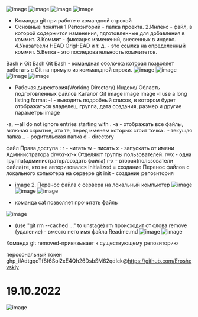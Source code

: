 ![image](https://user-images.githubusercontent.com/97594146/194746711-5fa21fa2-f2a1-4bcc-863e-a0e0a274e609.png)
![image](https://user-images.githubusercontent.com/97594146/194746724-5bf90e7d-8d3f-42ae-8c72-b5a3779206df.png)
![image](https://user-images.githubusercontent.com/97594146/194746734-b22cdaf7-efe4-468e-be29-82772a68c62e.png)
![image](https://user-images.githubusercontent.com/97594146/194746755-c1b5ea93-5626-4011-ab75-a065cebc9649.png)


* Команды git при работе с командной строкой 
* Основные понятия 1.Репозиторий - папка проекта. 2.Инлекс - файл, в которой содержится изменения, пдготовленные для добавления в коммит. 3.Коммит - фиксация изменений, внесенных в индекс. 4.Указатеели HEAD OrigHEAD и т. д. - это ссылка на определенный коммит. 5.Ветка - это последовательность коммитетов.

Bash и Git Bash Git Bash - командная оболочка которая позволяет работать с Git на прямую из коммандной строки.
![image](https://user-images.githubusercontent.com/97594146/194746772-5607fa40-ab73-4f69-9b28-158e04c785dd.png)
![image](https://user-images.githubusercontent.com/97594146/194746789-baaa63c5-acb3-4969-9c7e-401fef7315a5.png)
![image](https://user-images.githubusercontent.com/97594146/194746798-7a186792-0037-42a9-9926-fd0a326e0105.png)
![image](https://user-images.githubusercontent.com/97594146/194746813-da038253-4a97-4b0b-8277-0536328eaf4e.png)

* Рабочая директория(Working Directory) Индекс/ Область подготовленных файлов Каталог Git image image image -l use a long listing format -l - выводить подробный список, в котором будет отображаться владелец, группа, дата создания, размер и другие параметры image

-a, --all do not ignore entries starting with . -a - отображать все файлы, включая скрытые, это те, перед именем которых стоит точка . - текущая папка .. - родительская папка d - directory

файл Права доступа : r - читать w - писать x - запускать от имени Администратора drwxr-xr-x Отделяют группы пользователей: rwx - одна группа(администратор/создать файла) r-x - вторая(пользователи файла)те, кто не авторизовался Initialized = создание
Перенос файлов с локального копьютера на сервере git init - создание репозитория

* image 2. Перенос файла с сервера на локальный компьютер 
![image](https://user-images.githubusercontent.com/97594146/194747235-865a7282-e19c-4e3d-ab85-752dd1be5e78.png)
![image](https://user-images.githubusercontent.com/97594146/194747252-0be4bb1c-7c9d-456e-aca2-a153e9bed75c.png)
![image](https://user-images.githubusercontent.com/97594146/194747255-96eac50b-07b7-4161-b49c-3678e3a43738.png)


* команда cat позволяет прочитать файлы  

![image](https://user-images.githubusercontent.com/97594146/194747268-91e40ea8-d336-472c-99d2-be4c1672eca5.png)
* (use "git rm --cached ..." to unstage) rm происходит от слова remove (удаление) - вместо него имя файла Readme.md
![image](https://user-images.githubusercontent.com/97594146/194747285-ea55f48b-fb27-47d4-9473-0e97d4a6cbb6.png)
![image](https://user-images.githubusercontent.com/97594146/194747309-c851417b-47c7-4b85-84ad-3f20127b9eb4.png)




Команда git removed-привязывает к существующему репозиторию

персоональный токен 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@https://github.com/Eroshevskiy

# 19.10.2022
![image](https://user-images.githubusercontent.com/97594146/196630227-0926fd73-5689-4271-a926-f013c54a36da.png)

